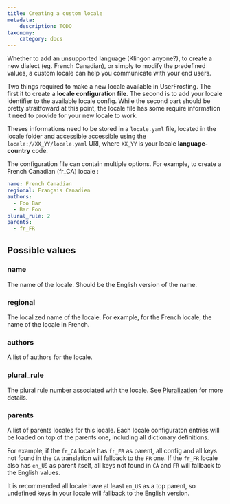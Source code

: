 ```yaml
---
title: Creating a custom locale
metadata:
    description: TODO
taxonomy:
    category: docs
---
```


Whether to add an unsupported language (Klingon anyone?), to create a new dialect (eg. French Canadian), or simply to modify the predefined values, a custom locale can help you communicate with your end users.

Two things required to make a new locale available in UserFrosting. The first it to create a **locale configuration file**. The second is to add your locale identifier to the available locale config. While the second part should be pretty straitfoward at this point, the locale file has some require information it need to provide for your new locale to work.

Theses informations need to be stored in a `locale.yaml` file, located in the locale folder and accessible accessible using the `locale://XX_YY/locale.yaml` URI, where `XX_YY` is your locale **language-country** code.

The configuration file can contain multiple options. For example, to create a French Canadian (fr_CA) locale :

```yaml
name: French Canadian
regional: Français Canadien
authors:
  - Foo Bar
  - Bar Foo
plural_rule: 2
parents:
  - fr_FR
```

## Possible values

### name

The name of the locale. Should be the English version of the name.

### regional

The localized name of the locale. For example, for the French locale, the name of the locale in French.

### authors

A list of authors for the locale.

### plural_rule

The plural rule number associated with the locale. See [Pluralization](/i18n/latranslator#pluralization) for more details.

### parents

A list of parents locales for this locale. Each locale configuraton entries will be loaded on top of the parents one, including all dictionary definitions.

For example, if the `fr_CA` locale has `fr_FR` as parent, all config and all keys not found in the `CA` translation will fallback to the `FR` one. If the `fr_FR` locale also has `en_US` as parent itself, all keys not found in `CA` and `FR` will fallback to the English values.

It is recommended all locale have at least `en_US` as a top parent, so undefined keys in your locale will fallback to the English version.

